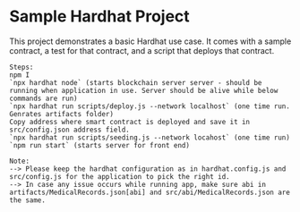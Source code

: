 # Sample Hardhat Project

This project demonstrates a basic Hardhat use case. It comes with a sample contract, a test for that contract, and a script that deploys that contract.

```
Steps:
npm I
`npx hardhat node` (starts blockchain server server - should be running when application in use. Server should be alive while below commands are run)
`npx hardhat run scripts/deploy.js --network localhost` (one time run. Genrates artifacts folder) 
Copy address where smart contract is deployed and save it in src/config.json address field.
`npx hardhat run scripts/seeding.js --network locahost` (one time run) 
`npm run start` (starts server for front end)
```


```
Note:
--> Please keep the hardhat configuration as in hardhat.config.js and src/config.js for the application to pick the right id.
--> In case any issue occurs while running app, make sure abi in artifacts/MedicalRecords.json[abi] and src/abi/MedicalRecords.json are the same.
```



